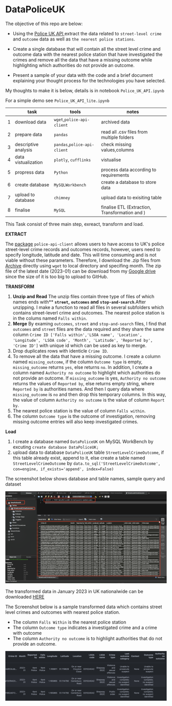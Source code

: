 # DataPoliceUK

The objective of this repo are below:

* Using the [Police UK API ](https://data.police.uk)extract the data related to `street-level crime` and `outcome` data as well as `the nearest police stations`.

* Create a single database that will contain all the street level crime and outcome data with the nearest police station that have investigated the crimes and remove all the data that have a missing outcome while highlighting which authorities do not provide an outcome.

* Present a sample of your data with the code and a brief document explaining your thought process for the technologies you have selected.

My thoughts to make it is below, details is in notebook `Police_UK_API.ipynb`

For a simple demo see `Police_UK_API_lite.ipynb`

|   | task                 | tools                            | notes                                          |
| - | -------------------- | -------------------------------- | ---------------------------------------------- |
| 1 | download data        | `wget`,`police-api-client`   | archived data                                  |
| 2 | prepare data         | `pandas`                       | read all .csv files from multiple folders      |
| 3 | descriptive analysis | `pandas`,`police-api-client` | check missing values,columns                   |
| 4 | data vistualization  | `plotly`, `cufflinks`        | vistualise                                     |
| 5 | propress data        | `Python`                       | process data according to requirements         |
| 6 | create database      | `MySQLWorkbench`               | create a database to store data                |
| 7 | upload to database   | `chimney`                      | upload  data to exisiting table                |
| 8 | finalise             | `MySQL`                        | finalise ETL (Extraction, Transformation and ) |


This Task consist of three main step, exreact, transform and load.

**EXTRACT**

The [package](https://police-api-client-python.readthedocs.io/en/latest/) `police-api-client` allows users to have access to UK's police street-level crime records and outcomes records, however, users need to specify longitude, latitude and date. This will time consuming and is not viable without these parameters. Therefore, I download the .zip files from [Archive](https://data.police.uk/data/archive/) directly using `wget` to local directory and specifing month. The zip file of the latest date (2023-01) can be download from my [Google drive](https://drive.google.com/file/d/1FxW4Z9fWjLG2YADlpdrTpt09qOXHqWp9/view?usp=share_link) since the size of it is too big to upload to GitHub.

**TRANSFORM**

1. **Unzip and Read**   The unzip files contain three type of files of which names ends with** **`street`,** **`outcomes` and** **`stop-and-search`**.After unzipping. I make a function to read all files in several subfolders which contains street-leverl crime and outcomes. The nearest police station is in the colums named `Falls within`.
2. **Merge**  By examing `outcomes`, `street` and `stop-and-search` files, I find that `outcomes` and `street` files are the data required and they share the same column `Crime ID ['Falls within','LSOA name', 'Location', 'Longitude', 'LSOA code', 'Month', 'Latitude', 'Reported by', 'Crime ID']` with unique id which can be used as key to merge.
3. Drop duplicates rows with identicle `Crime ID`.
4. To remove all the data that have a missing outcome. I create a column named `missing_outcome`, if the column  `Outcome type` is empty,  `missing_outcome` returns `yes`, else returns `no`.  In addition,  I create a column named `Authority no outcome` to highlight which authorities do not provide an outcome. If `missing_outcome` is yes,  `Authority no outcome` returns the values of `Reported by`, else returns empty string, where `Reported by` is authorities names. And then I query data where `missing_outcome` is `no` and then drop this temporary columns. In this way, the value of column `Authority no outcome` is the value of column `Report by`.
5. The nearest police station is the value of column `Falls within`.
6. The column `Outcome type` is the outcome of investigation, removing missing outcome entries will also keep investigated crimes.

**Load**

1. I create a database named `DataPoliceUK` on MySQL WorkBench by excuting `create database DataPoliceUK;`
2. upload data to database `DataPoliceUK` table `StreetLevelCrimeOutcome`,
   if this table already exist, append to it, else create a table named `StreetLevelCrimeOutcome` by `data.to_sql('StreetLevelCrimeOutcome', con=engine, if_exists='append', index=False)`

The screenshot below shows database and table names, sample query and dataset

![1678053188810](image/README/1678053188810.png)

The transformed data in January 2023 in UK nationalwide can be downloaded [HERE](https://drive.google.com/file/d/16KonwjJqVp9Cn5k_IPCsLv0iBd-kc_kU/view?usp=share_link)

The Screenshot below is a sample transformed  data which contains street level crimes and outcomes with nearest police station. 

* The column `Falls Within` is the nearest police station
* The column `Outcome type` indicates a investigated crime and a crime with outcome
* The column `Authority no outcome` is to highlight authorities that do not provide an outcome.

![1678054698530](image/README/1678054698530.png)
